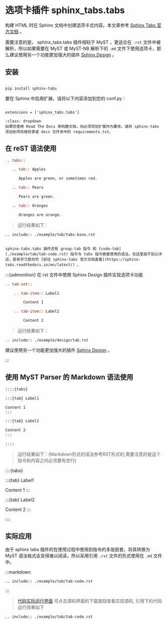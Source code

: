 
# 选项卡插件 sphinx_tabs.tabs


构建 HTML 时在 Sphinx 文档中创建选项卡式内容。本文章参考 [Sphinx Tabs 官方文档](https://sphinx-tabs.readthedocs.io/en/latest/) 。

需要注意的是， sphinx_tabs.tabs 插件相较于 MyST ，更适合在 `.rst` 文件中被解析，所以如果需要在 MyST 或 MyST-NB 解析下的 `.md` 文件下使用选项卡，那么建议使用另一个功能更加强大的插件 [Sphinx Design](./design/design-index.md) 。

## 安装

```{code-block} 

pip install sphinx-tabs
```

要在 Sphinx 中启用扩展，请将以下内容添加到您的 conf.py：

```{code-block} python

extensions = ['sphinx_tabs.tabs']
```


```{admonition} Read The Docs 来构建文档时的注意事项
:class: dropdown
如果您使用 Read The Docs 来构建文档，则必须添加扩展作为要求。请将 sphinx-tabs 添加到项目根目录或 docs 文件夹中的 requirements.txt。
```

## 在 reST 语法使用

```rest
.. tabs::

   .. tab:: Apples

      Apples are green, or sometimes red.

   .. tab:: Pears

      Pears are green.

   .. tab:: Oranges

      Oranges are orange.
```

> 运行结果如下：

```{eval-rst}
.. include:: ./example/tab/tabs-base.rst
```

```{admonition} 更多指令

sphinx-tabs.tabs 插件还有 group-tab 指令 和 [code-tab](./example/tab/tab-code.rst) 指令与 tabs 指令嵌套使用的语法，在这里就不加以详述，若有学习意向可 [前往 sphinx-tabs 官方文档查看](https://sphinx-tabs.readthedocs.io/en/latest/) 。
```

:::{admonition} 在 rst 文件中使用 Sphinx Design 插件实现选项卡功能

```rest
.. tab-set::

    .. tab-item:: Label1

        Content 1

    .. tab-item:: Label2

        Content 2
```


> 运行结果如下：

```{eval-rst}
.. include:: ./example/design/tab.rst
```

建议使用另一个功能更加强大的插件 [Sphinx Design](./design/design-index.md) 。

:::

## 使用 MyST Parser 的 Markdown 语法使用

```markdown
::::{tabs}

:::{tab} Label1

Content 1
:::

:::{tab} Label2

Content 2
:::

::::
```

> 运行结果如下：(Markdown形式的语法参考RST形式的,需要注意的是这个指令和内容之间必须要有空行)

::::{tabs}

:::{tab} Label1

Content 1
:::

:::{tab} Label2

Content 2
:::

::::


## 实际应用

由于 sphinx tabs 插件的在使用过程中使用到指令的多层嵌套，将其转换为 MyST 语法格式会变得难以阅读，所以采用引用 `.rst` 文件的形式使用在 `.md` 文件中。

:::markdown

```{eval-rst}
.. include:: ./example/tab/tab-code.rst
```

:::

> [代码实际运行界面](./example/tab/tab-code.rst) 可点击源码界面的下载按钮查看实现源码, 引用下的代码运行效果如下

```{eval-rst}
.. include:: ./example/tab/tab-code.rst
``` 

